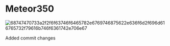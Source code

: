 # Meteor350





![68747470733a2f2f6f63746f6465782e6769746875622e636f6d2f696d616765732f79616b746f6361742e706e67](https://github.com/user-attachments/assets/078c478c-d69c-47a4-89c7-d58f0d306bf2)


Added commit changes
